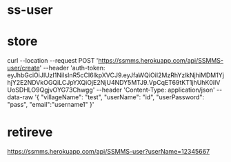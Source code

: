# ss-user


# store
 curl --location --request POST 'https://ssmms.herokuapp.com/api/SSMMS-user/create' --header 'auth-token: eyJhbGciOiJIUzI1NiIsInR5cCI6IkpXVCJ9.eyJfaWQiOiI2MzRhYzlkNjhiMDM1YjhjY2E2NDVkOGQiLCJpYXQiOjE2NjU4NDY5MTJ9.VpCqET69tKT1jhUhK0iIVUoSDHLO9QgjvOYG73Chwgg' --header 'Content-Type: application/json' --data-raw '{ "villageName": "test", "userName": "id", "userPassword": "pass", "email":"username1" }'



# retireve

https://ssmms.herokuapp.com/api/SSMMS-user?userName=12345667
